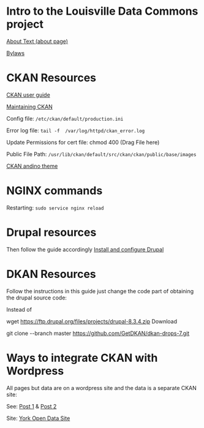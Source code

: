 # Intro to the Louisville Data Commons project 
[About Text (about page)]

[Bylaws]

[About Text (about page)]: https://docs.google.com/document/d/1wq73t1mLUfFTjMU8arMe8oFwhct2Ei0teWmndlPB7r0/edit?usp=sharing
[Bylaws]: https://docs.google.com/document/d/12FSVXbFbkdq1ydorAyfewKHysIXSmrpAz4UpmvxJ9XI/edit?usp=sharing


# CKAN Resources

[CKAN user guide]

[Maintaining CKAN]

[CKAN user guide]: https://docs.ckan.org/en/ckan-2.7.3/user-guide.html

[Maintaining CKAN]: https://docs.ckan.org/en/ckan-2.7.3/maintaining/index.html

Config file: ``/etc/ckan/default/production.ini``

Error log file: ``tail -f  /var/log/httpd/ckan_error.log``

Update Permissions for cert file: chmod 400 (Drag File  here)

Public File Path:  ``/usr/lib/ckan/default/src/ckan/ckan/public/base/images``

[CKAN andino theme]

[CKAN andino theme]: https://github.com/datosgobar/portal-andino-theme

# NGINX commands

Restarting: ``sudo service nginx reload``

# Drupal resources 
Then follow the guide accordingly
[Install and configure Drupal]

[Install and configure Drupal]: https://www.howtoforge.com/tutorial/how-to-install-and-configure-drupal-on-debian-9/

# DKAN Resources

Follow the instructions in this guide just change the code part of obtaining the drupal source code:

Instead of

wget https://ftp.drupal.org/files/projects/drupal-8.3.4.zip
Download

git clone --branch master https://github.com/GetDKAN/dkan-drops-7.git 

# Ways to integrate CKAN with Wordpress

All pages but data are on a wordpress site and the data is a separate CKAN site:

See: [Post 1] & [Post 2]

Site: [York Open Data Site]

[York Open Data Site]: https://www.yorkopendata.org
[Post 1]: https://www.yorkopendata.org/ckan-and-wordpress-integration-blog-by-castlegate-it/
[Post 2]: https://www.castlegateit.co.uk/2015/03/ckan-and-wordpress-integration/
